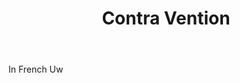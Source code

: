 ---
title: Contra Vention
letter: C
permalink: "/definitions/bld-contra-vention.html"
body: In French Uw
published_at: '2018-07-07'
source: Black's Law Dictionary 2nd Ed (1910)
layout: post
---